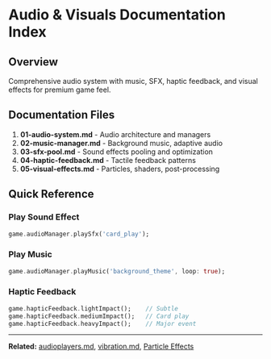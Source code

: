 # Audio & Visuals Documentation Index

## Overview

Comprehensive audio system with music, SFX, haptic feedback, and visual effects for premium game feel.

## Documentation Files

1. **01-audio-system.md** - Audio architecture and managers
2. **02-music-manager.md** - Background music, adaptive audio
3. **03-sfx-pool.md** - Sound effects pooling and optimization
4. **04-haptic-feedback.md** - Tactile feedback patterns
5. **05-visual-effects.md** - Particles, shaders, post-processing

## Quick Reference

### Play Sound Effect

```dart
game.audioManager.playSfx('card_play');
```

### Play Music

```dart
game.audioManager.playMusic('background_theme', loop: true);
```

### Haptic Feedback

```dart
game.hapticFeedback.lightImpact();    // Subtle
game.hapticFeedback.mediumImpact();   // Card play
game.hapticFeedback.heavyImpact();    // Major event
```

---

**Related:** [audioplayers.md](../audioplayers.md), [vibration.md](../vibration.md), [Particle Effects](../02-flame-engine/04-particle-effects.md)


